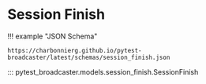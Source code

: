 # Session Finish

!!! example "JSON Schema"

    https://charbonnierg.github.io/pytest-broadcaster/latest/schemas/session_finish.json

::: pytest_broadcaster.models.session_finish.SessionFinish


<style>
  .md-content__button {
    display: none;
  }
</style>

